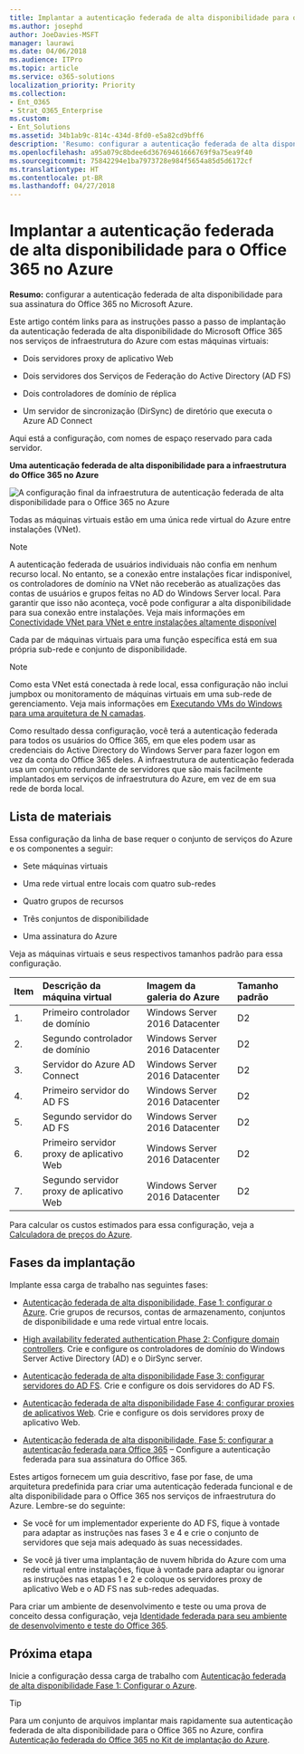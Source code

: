 ```yaml
---
title: Implantar a autenticação federada de alta disponibilidade para o Office 365 no Azure
ms.author: josephd
author: JoeDavies-MSFT
manager: laurawi
ms.date: 04/06/2018
ms.audience: ITPro
ms.topic: article
ms.service: o365-solutions
localization_priority: Priority
ms.collection:
- Ent_O365
- Strat_O365_Enterprise
ms.custom:
- Ent_Solutions
ms.assetid: 34b1ab9c-814c-434d-8fd0-e5a82cd9bff6
description: 'Resumo: configurar a autenticação federada de alta disponibilidade para sua assinatura do Office 365 no Microsoft Azure.'
ms.openlocfilehash: a95a079c8bdee6d36769461666769f9a75ea9f40
ms.sourcegitcommit: 75842294e1ba7973728e984f5654a85d5d6172cf
ms.translationtype: HT
ms.contentlocale: pt-BR
ms.lasthandoff: 04/27/2018
---
```

# <a name="deploy-high-availability-federated-authentication-for-office-365-in-azure"></a>Implantar a autenticação federada de alta disponibilidade para o Office 365 no Azure

 **Resumo:** configurar a autenticação federada de alta disponibilidade para sua assinatura do Office 365 no Microsoft Azure.
  
Este artigo contém links para as instruções passo a passo de implantação da autenticação federada de alta disponibilidade do Microsoft Office 365 nos serviços de infraestrutura do Azure com estas máquinas virtuais:
  
- Dois servidores proxy de aplicativo Web
    
- Dois servidores dos Serviços de Federação do Active Directory (AD FS)
    
- Dois controladores de domínio de réplica
    
- Um servidor de sincronização (DirSync) de diretório que executa o Azure AD Connect
    
Aqui está a configuração, com nomes de espaço reservado para cada servidor.
  
**Uma autenticação federada de alta disponibilidade para a infraestrutura do Office 365 no Azure**

![A configuração final da infraestrutura de autenticação federada de alta disponibilidade para o Office 365 no Azure](images/c5da470a-f2aa-489a-a050-df09b4d641df.png)
  
Todas as máquinas virtuais estão em uma única rede virtual do Azure entre instalações (VNet). 
  
> [!NOTE]
> A autenticação federada de usuários individuais não confia em nenhum recurso local. No entanto, se a conexão entre instalações ficar indisponível, os controladores de domínio na VNet não receberão as atualizações das contas de usuários e grupos feitas no AD do Windows Server local. Para garantir que isso não aconteça, você pode configurar a alta disponibilidade para sua conexão entre instalações. Veja mais informações em [Conectividade VNet para VNet e entre instalações altamente disponível](https://docs.microsoft.com/azure/vpn-gateway/vpn-gateway-highlyavailable)
  
Cada par de máquinas virtuais para uma função específica está em sua própria sub-rede e conjunto de disponibilidade.
  
> [!NOTE]
> Como esta VNet está conectada à rede local, essa configuração não inclui jumpbox ou monitoramento de máquinas virtuais em uma sub-rede de gerenciamento. Veja mais informações em [Executando VMs do Windows para uma arquitetura de N camadas](https://docs.microsoft.com/azure/guidance/guidance-compute-n-tier-vm). 
  
Como resultado dessa configuração, você terá a autenticação federada para todos os usuários do Office 365, em que eles podem usar as credenciais do Active Directory do Windows Server para fazer logon em vez da conta do Office 365 deles. A infraestrutura de autenticação federada usa um conjunto redundante de servidores que são mais facilmente implantados em serviços de infraestrutura do Azure, em vez de em sua rede de borda local.
  
## <a name="bill-of-materials"></a>Lista de materiais

Essa configuração da linha de base requer o conjunto de serviços do Azure e os componentes a seguir:
  
- Sete máquinas virtuais
    
- Uma rede virtual entre locais com quatro sub-redes
    
- Quatro grupos de recursos
    
- Três conjuntos de disponibilidade
    
- Uma assinatura do Azure
    
Veja as máquinas virtuais e seus respectivos tamanhos padrão para essa configuração.
  
|**Item**|**Descrição da máquina virtual**|**Imagem da galeria do Azure**|**Tamanho padrão**|
|:-----|:-----|:-----|:-----|
|1.  <br/> |Primeiro controlador de domínio  <br/> |Windows Server 2016 Datacenter  <br/> |D2  <br/> |
|2.  <br/> |Segundo controlador de domínio  <br/> |Windows Server 2016 Datacenter  <br/> |D2  <br/> |
|3.  <br/> |Servidor do Azure AD Connect  <br/> |Windows Server 2016 Datacenter  <br/> |D2  <br/> |
|4.  <br/> |Primeiro servidor do AD FS  <br/> |Windows Server 2016 Datacenter  <br/> |D2  <br/> |
|5.  <br/> |Segundo servidor do AD FS  <br/> |Windows Server 2016 Datacenter  <br/> |D2  <br/> |
|6.  <br/> |Primeiro servidor proxy de aplicativo Web  <br/> |Windows Server 2016 Datacenter  <br/> |D2  <br/> |
|7.  <br/> |Segundo servidor proxy de aplicativo Web  <br/> |Windows Server 2016 Datacenter  <br/> |D2  <br/> |
   
Para calcular os custos estimados para essa configuração, veja a [Calculadora de preços do Azure](https://azure.microsoft.com/pricing/calculator/).
  
## <a name="phases-of-deployment"></a>Fases da implantação

Implante essa carga de trabalho nas seguintes fases:
  
- [Autenticação federada de alta disponibilidade, Fase 1: configurar o Azure](high-availability-federated-authentication-phase-1-configure-azure.md). Crie grupos de recursos, contas de armazenamento, conjuntos de disponibilidade e uma rede virtual entre locais.
    
- [High availability federated authentication Phase 2: Configure domain controllers](high-availability-federated-authentication-phase-2-configure-domain-controllers.md). Crie e configure os controladores de domínio do Windows Server Active Directory (AD) e o DirSync server.
    
- [Autenticação federada de alta disponibilidade Fase 3: configurar servidores do AD FS](high-availability-federated-authentication-phase-3-configure-ad-fs-servers.md). Crie e configure os dois servidores do AD FS.
    
- [Autenticação federada de alta disponibilidade Fase 4: configurar proxies de aplicativos Web](high-availability-federated-authentication-phase-4-configure-web-application-pro.md). Crie e configure os dois servidores proxy de aplicativo Web.
    
- [Autenticação federada de alta disponibilidade, Fase 5: configurar a autenticação federada para Office 365](high-availability-federated-authentication-phase-5-configure-federated-authentic.md) – Configure a autenticação federada para sua assinatura do Office 365.
    
Estes artigos fornecem um guia descritivo, fase por fase, de uma arquitetura predefinida para criar uma autenticação federada funcional e de alta disponibilidade para o Office 365 nos serviços de infraestrutura do Azure. Lembre-se do seguinte:
  
- Se você for um implementador experiente do AD FS, fique à vontade para adaptar as instruções nas fases 3 e 4 e crie o conjunto de servidores que seja mais adequado às suas necessidades. 
    
- Se você já tiver uma implantação de nuvem híbrida do Azure com uma rede virtual entre instalações, fique à vontade para adaptar ou ignorar as instruções nas etapas 1 e 2 e coloque os servidores proxy de aplicativo Web e o AD FS nas sub-redes adequadas.
    
Para criar um ambiente de desenvolvimento e teste ou uma prova de conceito dessa configuração, veja [Identidade federada para seu ambiente de desenvolvimento e teste do Office 365](federated-identity-for-your-office-365-dev-test-environment.md).
  
## <a name="next-step"></a>Próxima etapa

Inicie a configuração dessa carga de trabalho com [Autenticação federada de alta disponibilidade Fase 1: Configurar o Azure](high-availability-federated-authentication-phase-1-configure-azure.md). 
  
> [!TIP]
> Para um conjunto de arquivos implantar mais rapidamente sua autenticação federada de alta disponibilidade para o Office 365 no Azure, confira [Autenticação federada do Office 365 no Kit de implantação do Azure](https://gallery.technet.microsoft.com/Federated-Authentication-8a9f1664). 
 

